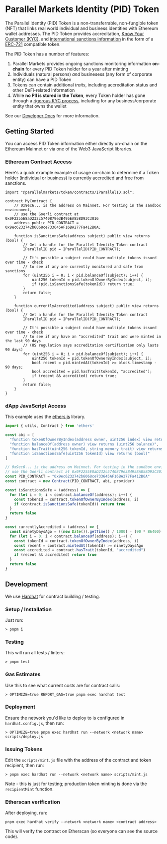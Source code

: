 # Parallel Markets Identity (PID) Token

The Parallel Identity (PID) Token is a non-transferrable, non-fungible token (NFT) that links real world individual and business identities with Ethereum wallet addresses.  The PID Token provides accreditation, [Know Your Customer (KYC)](https://developer.parallelmarkets.com/docs/token#know-your-customer), and [international sanctions information](https://developer.parallelmarkets.com/docs/token#sanctions-monitoring) in the form of a [ERC-721](https://eips.ethereum.org/EIPS/eip-721) compatible token.

The PID Token has a number of features:

 1. Parallel Markets provides ongoing sanctions monitoring information **on-chain** for every PID Token holder for a year after minting
 1. Individuals (natural persons) _and_ businesess (any form of corporate entity) can have a PID Token
 1. Tokens can contain additional _traits_, including accreditation status and other DeFi-related information
 1. While **no PII is stored in the Token**, every Token holder has gone through a [rigorous KYC process](https://developer.parallelmarkets.com/docs/token#know-your-customer), including for any business/corporate entity that owns the wallet

See our [Developer Docs](https://developer.parallelmarkets.com/docs/token) for more information.

## Getting Started

You can access PID Token information either directly on-chain on the Ethereum Mainnet or via one of the Web3 JavaScript libraries.

### Ethereum Contract Access

Here's a quick example example of usage on-chain to determine if a Token holder (individual or business) is currently accredited and free from sanctions.

```solidity
import "@parallelmarkets/token/contracts/IParallelID.sol";

contract MyContract {
    // 0x9ec6... is the address on Mainnet. For testing in the sandbox environment,
    // use the Goerli contract at 0x0F2255E8aD232c5740879e3B495EA858D93C3016
    address public PID_CONTRACT = 0x9ec6232742b6068ce733645AF16BA277Fa412B0A;

    function isSanctionsSafe(address subject) public view returns (bool) {
        // Get a handle for the Parallel Identity Token contract
        IParallelID pid = IParallelID(PID_CONTRACT);

        // It's possible a subject could have multiple tokens issued over time - check
        // to see if any are currently monitored and safe from sanctions
        for (uint256 i = 0; i < pid.balanceOf(subject); i++) {
            uint256 tokenId = pid.tokenOfOwnerByIndex(subject, i);
            if (pid.isSanctionsSafe(tokenId)) return true;
        }
        return false;
    }

    function currentlyAccredited(address subject) public view returns (bool) {
        // Get a handle for the Parallel Identity Token contract
        IParallelID pid = IParallelID(PID_CONTRACT);

        // It's possible a subject could have multiple tokens issued over time - check
        // to see if any have an "accredited" trait and were minted in the last 90 days
        // (US regulation says accreditation certification only lasts 90 days)
        for (uint256 i = 0; i < pid.balanceOf(subject); i++) {
            uint256 tokenId = pid.tokenOfOwnerByIndex(subject, i);
            bool recent = pid.mintedAt(tokenId) >= block.timestamp - 90 days;
            bool accredited = pid.hasTrait(tokenId, "accredited");
            if (recent && accredited) return true;
        }
        return false;
    }
}
```

### dApp JavaScript Access

This example uses the [ethers.js](https://docs.ethers.io/v5/) library.

```js
import { utils, Contract } from 'ethers'

const abi = [
  "function tokenOfOwnerByIndex(address owner, uint256 index) view returns (uint256)",
  "function balanceOf(address owner) view returns (uint256 balance)",
  "function hasTrait(uint256 tokenId, string memory trait) view returns (bool)",
  "function isSanctionsSafe(uint256 tokenId) view returns (bool)"
]

// 0x9ec6... is the address on Mainnet. For testing in the sandbox environment,
// use the Goerli contract at 0x0F2255E8aD232c5740879e3B495EA858D93C3016
const PID_CONTRACT = "0x9ec6232742b6068ce733645AF16BA277Fa412B0A"
const contract = new Contract(PID_CONTRACT, abi, provider)

const isSanctionsSafe = (address) => {
  for (let i = 0; i < contract.balanceOf(address); i++) {
    const tokenId = contract.tokenOfOwnerByIndex(address, i)
    if (contract.isSanctionsSafe(tokenId)) return true
  }
  return false
}

const currentlyAccredited = (address) => {
  const ninetyDaysAgo = ((new Date()).getTime() / 1000) - (90 * 86400)
  for (let i = 0; i < contract.balanceOf(address); i++) {
    const tokenId = contract.tokenOfOwnerByIndex(address, i)
    const recent = contract.mintedAt(tokenId) >= ninetyDaysAgo
    const accredited = contract.hasTrait(tokenId, "accredited")
    if (recent && accredited) return true
  }
  return false
}
```

## Development

We use [Hardhat](https://hardhat.org) for contract building / testing.

### Setup / Installation


Just run:

```shell
> pnpm i
```

### Testing
This will run all tests / linters:

```shell
> pnpm test
```

### Gas Estimates
Use this to see what current costs are for contract calls:

```shell
> OPTIMIZE=true REPORT_GAS=true pnpm exec hardhat test
```

### Deployment
Ensure the network you'd like to deploy to is configured in `hardhat.config.js`, then run:

```shell
> OPTIMIZE=true pnpm exec hardhat run --network <network name> scripts/deploy.js
```

### Issuing Tokens
Edit the `scripts/mint.js` file with the address of the contract and token recipient, then run:

```shell
> pnpm exec hardhat run --network <network name> scripts/mint.js
```

Note - this is just for testing; production token minting is done via the `recipientMint` function.

### Etherscan verification
After deploying, run:

```shell
pnpm exec hardhat verify --network <network name> <contract address>
```

This will verify the contract on Etherscan (so everyone can see the source code).
